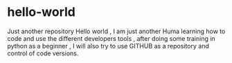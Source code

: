 # hello-world
Just another repository
Hello world , I am just another Huma learning how to code and use the different developers tools , after doing some training in python as a beginner , I will also try to use GITHUB as a repository and control of code versions. 
